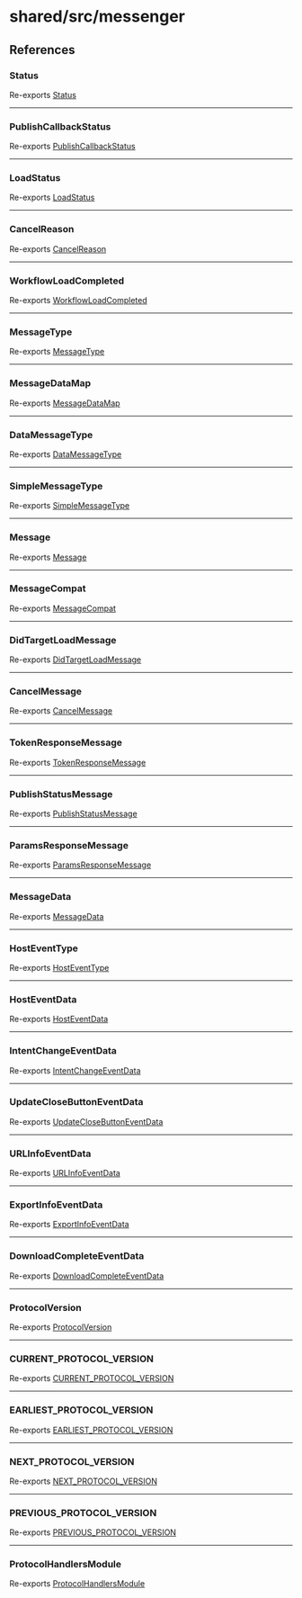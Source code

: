 # shared/src/messenger

## References

### Status

Re-exports [Status](Message.types/enumerations/Status.md)

***

### PublishCallbackStatus

Re-exports [PublishCallbackStatus](Message.types/enumerations/PublishCallbackStatus.md)

***

### LoadStatus

Re-exports [LoadStatus](Message.types/enumerations/LoadStatus.md)

***

### CancelReason

Re-exports [CancelReason](Message.types/enumerations/CancelReason.md)

***

### WorkflowLoadCompleted

Re-exports [WorkflowLoadCompleted](Message.types/enumerations/WorkflowLoadCompleted.md)

***

### MessageType

Re-exports [MessageType](Message.types/enumerations/MessageType.md)

***

### MessageDataMap

Re-exports [MessageDataMap](Message.types/interfaces/MessageDataMap.md)

***

### DataMessageType

Re-exports [DataMessageType](Message.types/type-aliases/DataMessageType.md)

***

### SimpleMessageType

Re-exports [SimpleMessageType](Message.types/type-aliases/SimpleMessageType.md)

***

### Message

Re-exports [Message](Message.types/type-aliases/Message.md)

***

### MessageCompat

Re-exports [MessageCompat](Message.types/type-aliases/MessageCompat.md)

***

### DidTargetLoadMessage

Re-exports [DidTargetLoadMessage](Message.types/type-aliases/DidTargetLoadMessage.md)

***

### CancelMessage

Re-exports [CancelMessage](Message.types/interfaces/CancelMessage.md)

***

### TokenResponseMessage

Re-exports [TokenResponseMessage](Message.types/interfaces/TokenResponseMessage.md)

***

### PublishStatusMessage

Re-exports [PublishStatusMessage](Message.types/interfaces/PublishStatusMessage.md)

***

### ParamsResponseMessage

Re-exports [ParamsResponseMessage](Message.types/interfaces/ParamsResponseMessage.md)

***

### MessageData

Re-exports [MessageData](MessageData.types/interfaces/MessageData.md)

***

### HostEventType

Re-exports [HostEventType](MessageData.types/enumerations/HostEventType.md)

***

### HostEventData

Re-exports [HostEventData](MessageData.types/interfaces/HostEventData.md)

***

### IntentChangeEventData

Re-exports [IntentChangeEventData](MessageData.types/interfaces/IntentChangeEventData.md)

***

### UpdateCloseButtonEventData

Re-exports [UpdateCloseButtonEventData](MessageData.types/interfaces/UpdateCloseButtonEventData.md)

***

### URLInfoEventData

Re-exports [URLInfoEventData](MessageData.types/interfaces/URLInfoEventData.md)

***

### ExportInfoEventData

Re-exports [ExportInfoEventData](MessageData.types/interfaces/ExportInfoEventData.md)

***

### DownloadCompleteEventData

Re-exports [DownloadCompleteEventData](MessageData.types/interfaces/DownloadCompleteEventData.md)

***

### ProtocolVersion

Re-exports [ProtocolVersion](Protocol.types/enumerations/ProtocolVersion.md)

***

### CURRENT\_PROTOCOL\_VERSION

Re-exports [CURRENT_PROTOCOL_VERSION](Protocol.types/variables/CURRENT_PROTOCOL_VERSION.md)

***

### EARLIEST\_PROTOCOL\_VERSION

Re-exports [EARLIEST_PROTOCOL_VERSION](Protocol.types/variables/EARLIEST_PROTOCOL_VERSION.md)

***

### NEXT\_PROTOCOL\_VERSION

Re-exports [NEXT_PROTOCOL_VERSION](Protocol.types/variables/NEXT_PROTOCOL_VERSION.md)

***

### PREVIOUS\_PROTOCOL\_VERSION

Re-exports [PREVIOUS_PROTOCOL_VERSION](Protocol.types/variables/PREVIOUS_PROTOCOL_VERSION.md)

***

### ProtocolHandlersModule

Re-exports [ProtocolHandlersModule](Protocol.types/interfaces/ProtocolHandlersModule.md)
